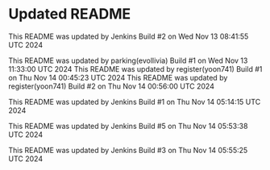 # Updated README
This README was updated by Jenkins Build #2 on Wed Nov 13 08:41:55 UTC 2024

This README was updated by parking(evollivia) Build #1 on Wed Nov 13 11:33:00 UTC 2024
This README was updated by register(yoon741) Build #1 on Thu Nov 14 00:45:23 UTC 2024
This README was updated by register(yoon741) Build #2 on Thu Nov 14 00:56:00 UTC 2024

This README was updated by Jenkins Build #1 on Thu Nov 14 05:14:15 UTC 2024

This README was updated by Jenkins Build #5 on Thu Nov 14 05:53:38 UTC 2024

This README was updated by Jenkins Build #3 on Thu Nov 14 05:55:25 UTC 2024
